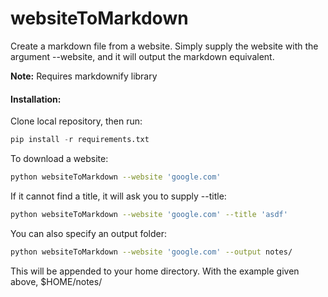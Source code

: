 # websiteToMarkdown

Create a markdown file from a website. Simply supply the website with the argument --website, and it will output the markdown equivalent.

**Note:** Requires markdownify library

#### Installation:

Clone local repository, then run:

```python
pip install -r requirements.txt
```

To download a website:

```bash
python websiteToMarkdown --website 'google.com'
```

If it cannot find a title, it will ask you to supply --title:

```bash
python websiteToMarkdown --website 'google.com' --title 'asdf'
```

You can also specify an output folder:

```bash
python websiteToMarkdown --website 'google.com' --output notes/
```

This will be appended to your home directory. With the example given above, $HOME/notes/

